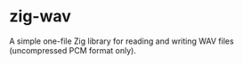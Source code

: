 # zig-wav
A simple one-file Zig library for reading and writing WAV files (uncompressed PCM format only).

